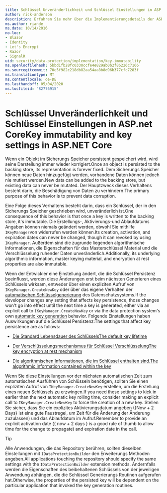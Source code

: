 ```yaml
---
title: Schlüssel Unveränderlichkeit und Schlüssel Einstellungen in ASP.net Core
author: rick-anderson
description: Erfahren Sie mehr über die Implementierungsdetails der ASP.net Core Datenschutz schlüsselimmuability-APIs.
ms.author: riande
ms.date: 10/14/2016
no-loc:
- Blazor
- Identity
- Let's Encrypt
- Razor
- SignalR
uid: security/data-protection/implementation/key-immutability
ms.openlocfilehash: 5bbd1fb28fc0330ccfe4e829ab0b2f86226c7166
ms.sourcegitcommit: 70e5f982c218db82aa54aa8b8d96b377cfc7283f
ms.translationtype: MT
ms.contentlocale: de-DE
ms.lasthandoff: 05/04/2020
ms.locfileid: "82776915"
---
```

# <a name="key-immutability-and-key-settings-in-aspnet-core"></a><span data-ttu-id="f762c-103">Schlüssel Unveränderlichkeit und Schlüssel Einstellungen in ASP.net Core</span><span class="sxs-lookup"><span data-stu-id="f762c-103">Key immutability and key settings in ASP.NET Core</span></span>

<span data-ttu-id="f762c-104">Wenn ein Objekt im Sicherungs Speicher persistent gespeichert wird, wird seine Darstellung immer wieder korrigiert.</span><span class="sxs-lookup"><span data-stu-id="f762c-104">Once an object is persisted to the backing store, its representation is forever fixed.</span></span> <span data-ttu-id="f762c-105">Dem Sicherungs Speicher können neue Daten hinzugefügt werden, vorhandene Daten können jedoch nie mutiert werden.</span><span class="sxs-lookup"><span data-stu-id="f762c-105">New data can be added to the backing store, but existing data can never be mutated.</span></span> <span data-ttu-id="f762c-106">Der Hauptzweck dieses Verhaltens besteht darin, die Beschädigung von Daten zu verhindern.</span><span class="sxs-lookup"><span data-stu-id="f762c-106">The primary purpose of this behavior is to prevent data corruption.</span></span>

<span data-ttu-id="f762c-107">Eine Folge dieses Verhaltens besteht darin, dass ein Schlüssel, der in den Sicherungs Speicher geschrieben wird, unveränderlich ist.</span><span class="sxs-lookup"><span data-stu-id="f762c-107">One consequence of this behavior is that once a key is written to the backing store, it's immutable.</span></span> <span data-ttu-id="f762c-108">Die Erstellungs-, Aktivierungs-und Ablaufdatums Angaben können niemals geändert werden, obwohl Sie mithilfe `IKeyManager`von widerrufen werden können.</span><span class="sxs-lookup"><span data-stu-id="f762c-108">Its creation, activation, and expiration dates can never be changed, though it can revoked by using `IKeyManager`.</span></span> <span data-ttu-id="f762c-109">Außerdem sind die zugrunde liegenden algorithmische Informationen, die Eigenschaften für das Masterschlüssel Material und die Verschlüsselung ruhender Daten unveränderlich.</span><span class="sxs-lookup"><span data-stu-id="f762c-109">Additionally, its underlying algorithmic information, master keying material, and encryption at rest properties are also immutable.</span></span>

<span data-ttu-id="f762c-110">Wenn der Entwickler eine Einstellung ändert, die die Schlüssel Persistenz beeinflusst, werden diese Änderungen erst beim nächsten Generieren eines Schlüssels wirksam, entweder über einen expliziten Aufruf von `IKeyManager.CreateNewKey` oder über das eigene Verhalten der [automatischen Schlüsselgenerierung](xref:security/data-protection/implementation/key-management#data-protection-implementation-key-management) des Datenschutzsystems.</span><span class="sxs-lookup"><span data-stu-id="f762c-110">If the developer changes any setting that affects key persistence, those changes won't go into effect until the next time a key is generated, either via an explicit call to `IKeyManager.CreateNewKey` or via the data protection system's own [automatic key generation](xref:security/data-protection/implementation/key-management#data-protection-implementation-key-management) behavior.</span></span> <span data-ttu-id="f762c-111">Folgende Einstellungen haben Auswirkungen auf die Schlüssel Persistenz:</span><span class="sxs-lookup"><span data-stu-id="f762c-111">The settings that affect key persistence are as follows:</span></span>

* [<span data-ttu-id="f762c-112">Die Standard Lebensdauer des Schlüssels</span><span class="sxs-lookup"><span data-stu-id="f762c-112">The default key lifetime</span></span>](xref:security/data-protection/implementation/key-management#data-protection-implementation-key-management)

* [<span data-ttu-id="f762c-113">Der Verschlüsselungsmechanismus für Schlüssel Verschlüsselung</span><span class="sxs-lookup"><span data-stu-id="f762c-113">The key encryption at rest mechanism</span></span>](xref:security/data-protection/implementation/key-encryption-at-rest)

* [<span data-ttu-id="f762c-114">Die algorithmischen Informationen, die im Schlüssel enthalten sind.</span><span class="sxs-lookup"><span data-stu-id="f762c-114">The algorithmic information contained within the key</span></span>](xref:security/data-protection/configuration/overview#changing-algorithms-with-usecryptographicalgorithms)

<span data-ttu-id="f762c-115">Wenn Sie diese Einstellungen vor der nächsten automatischen Zeit zum automatischen Ausführen von Schlüsseln benötigen, sollten Sie einen expliziten Aufruf von `IKeyManager.CreateNewKey` erstellen, um die Erstellung eines neuen Schlüssels zu erzwingen.</span><span class="sxs-lookup"><span data-stu-id="f762c-115">If you need these settings to kick in earlier than the next automatic key rolling time, consider making an explicit call to `IKeyManager.CreateNewKey` to force the creation of a new key.</span></span> <span data-ttu-id="f762c-116">Stellen Sie sicher, dass Sie ein explizites Aktivierungsdatum angeben ({Now + 2 Days} ist eine gute Faustregel, um Zeit für die Änderung der Änderung zuzulassen) und das Ablaufdatum im Aufruf.</span><span class="sxs-lookup"><span data-stu-id="f762c-116">Remember to provide an explicit activation date ({ now + 2 days } is a good rule of thumb to allow time for the change to propagate) and expiration date in the call.</span></span>

>[!TIP]
> <span data-ttu-id="f762c-117">Alle Anwendungen, die das Repository berühren, sollten dieselben Einstellungen mit `IDataProtectionBuilder` den Erweiterungs Methoden angeben.</span><span class="sxs-lookup"><span data-stu-id="f762c-117">All applications touching the repository should specify the same settings with the `IDataProtectionBuilder` extension methods.</span></span> <span data-ttu-id="f762c-118">Andernfalls werden die Eigenschaften des beibehaltenen Schlüssels von der jeweiligen Anwendung abhängen, die die Schlüssel Generierungs Routinen aufgerufen hat.</span><span class="sxs-lookup"><span data-stu-id="f762c-118">Otherwise, the properties of the persisted key will be dependent on the particular application that invoked the key generation routines.</span></span>
